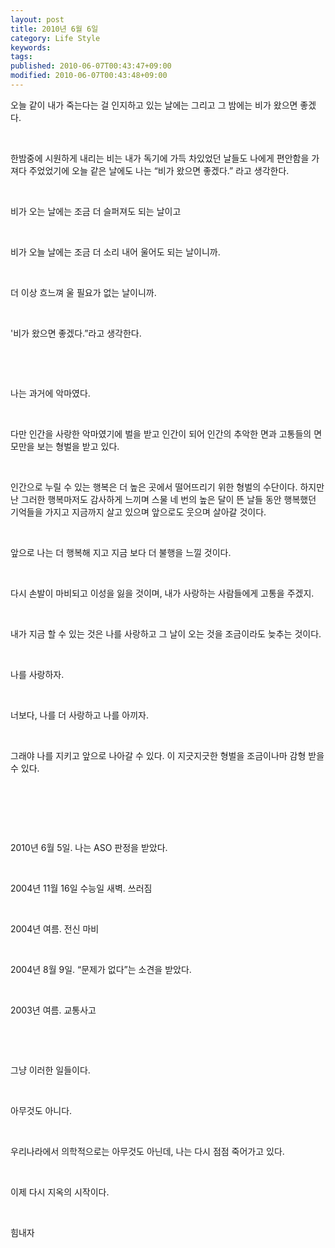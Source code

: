 ```yaml
---
layout: post
title: 2010년 6월 6일
category: Life Style
keywords: 
tags: 
published: 2010-06-07T00:43:47+09:00
modified: 2010-06-07T00:43:48+09:00
---
```

오늘 같이 내가 죽는다는 걸 인지하고 있는 날에는 그리고 그 밤에는 비가 왔으면 좋겠다.

&nbsp;

한밤중에 시원하게 내리는 비는 내가 독기에 가득 차있었던 날들도 나에게 편안함을 가져다 주었었기에 오늘 같은 날에도 나는 “비가 왔으면 좋겠다.” 라고 생각한다.

&nbsp;

비가 오는 날에는 조금 더 슬퍼져도 되는 날이고

&nbsp;

비가 오늘 날에는 조금 더 소리 내어 울어도 되는 날이니까.

&nbsp;

더 이상 흐느껴 울 필요가 없는 날이니까.

&nbsp;

'비가 왔으면 좋겠다.”라고 생각한다.

&nbsp;

&nbsp;

나는 과거에 악마였다.

&nbsp;

다만 인간을 사랑한 악마였기에 벌을 받고 인간이 되어 인간의 추악한 면과 고통들의 면모만을 보는 형벌을 받고 있다.

&nbsp;

인간으로 누릴 수 있는 행복은 더 높은 곳에서 떨어뜨리기 위한 형벌의 수단이다. 하지만 난 그러한 행복마저도 감사하게 느끼며 스물 네 번의 높은 달이 뜬 날들 동안 행복했던 기억들을 가지고 지금까지 살고 있으며 앞으로도 웃으며 살아갈 것이다.

&nbsp;

앞으로 나는 더 행복해 지고 지금 보다 더 불행을 느낄 것이다.

&nbsp;

다시 손발이 마비되고 이성을 잃을 것이며, 내가 사랑하는 사람들에게 고통을 주겠지.

&nbsp;

내가 지금 할 수 있는 것은 나를 사랑하고 그 날이 오는 것을 조금이라도 늦추는 것이다.

&nbsp;

나를 사랑하자.

&nbsp;

너보다, 나를 더 사랑하고 나를 아끼자.

&nbsp;

그래야 나를 지키고 앞으로 나아갈 수 있다. 이 지긋지긋한 형벌을 조금이나마 감형 받을 수 있다.

&nbsp;

&nbsp;

&nbsp;

2010년 6월 5일. 나는 ASO 판정을 받았다.

&nbsp;

2004년 11월 16일 수능일 새벽. 쓰러짐

&nbsp;

2004년 여름. 전신 마비

&nbsp;

2004년 8월 9일. “문제가 없다”는 소견을 받았다.

&nbsp;

2003년 여름. 교통사고

&nbsp;

&nbsp;

그냥 이러한 일들이다.

&nbsp;

아무것도 아니다.

&nbsp;

우리나라에서 의학적으로는 아무것도 아닌데, 나는 다시 점점 죽어가고 있다.

&nbsp;

이제 다시 지옥의 시작이다.

&nbsp;

힘내자

